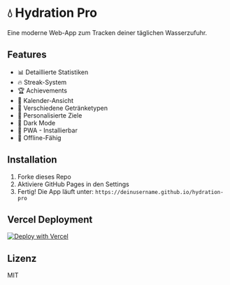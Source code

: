 # 💧 Hydration Pro

Eine moderne Web-App zum Tracken deiner täglichen Wasserzufuhr.

## Features

- 📊 Detaillierte Statistiken
- 🔥 Streak-System
- 🏆 Achievements
- 📅 Kalender-Ansicht
- 🥤 Verschiedene Getränketypen
- 🎯 Personalisierte Ziele
- 🌙 Dark Mode
- 📱 PWA - Installierbar
- 💾 Offline-Fähig

## Installation

1. Forke dieses Repo
2. Aktiviere GitHub Pages in den Settings
3. Fertig! Die App läuft unter: `https://deinusername.github.io/hydration-pro`

## Vercel Deployment

[![Deploy with Vercel](https://vercel.com/button)](https://vercel.com/new/clone?repository-url=https://github.com/deinusername/hydration-pro)

## Lizenz

MIT
